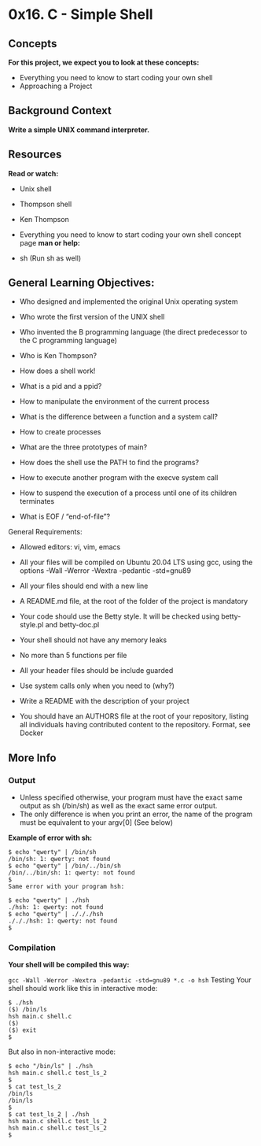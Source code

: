 # 0x16. C - Simple Shell

## Concepts
**For this project, we expect you to look at these concepts:**

- Everything you need to know to start coding your own shell
- Approaching a Project

## Background Context
**Write a simple UNIX command interpreter.**

## Resources
**Read or watch:**

- Unix shell
- Thompson shell
- Ken Thompson
- Everything you need to know to start coding your own shell concept page
**man or help:**

- sh (Run sh as well)

## General Learning Objectives: 

- Who designed and implemented the original Unix operating system

- Who wrote the first version of the UNIX shell

- Who invented the B programming language (the direct predecessor to the C programming language)

- Who is Ken Thompson?

- How does a shell work!

- What is a pid and a ppid?

- How to manipulate the environment of the current process

- What is the difference between a function and a system call?

- How to create processes

- What are the three prototypes of main?

- How does the shell use the PATH to find the programs?

- How to execute another program with the execve system call

- How to suspend the execution of a process until one of its children terminates

- What is EOF / “end-of-file”?


General Requirements:

- Allowed editors: vi, vim, emacs

- All your files will be compiled on Ubuntu 20.04 LTS using gcc, using the options -Wall -Werror -Wextra -pedantic -std=gnu89

- All your files should end with a new line

- A README.md file, at the root of the folder of the project is mandatory

- Your code should use the Betty style. It will be checked using betty-style.pl and betty-doc.pl

- Your shell should not have any memory leaks

- No more than 5 functions per file

- All your header files should be include guarded

- Use system calls only when you need to (why?)

- Write a README with the description of your project

- You should have an AUTHORS file at the root of your repository, listing all individuals having contributed content to the repository. Format, see Docker

## More Info
### Output

- Unless specified otherwise, your program must have the exact same output as sh (/bin/sh) as well as the exact same error output.
- The only difference is when you print an error, the name of the program must be equivalent to your argv[0] (See below)

**Example of error with sh:**
```
$ echo "qwerty" | /bin/sh
/bin/sh: 1: qwerty: not found
$ echo "qwerty" | /bin/../bin/sh
/bin/../bin/sh: 1: qwerty: not found
$
Same error with your program hsh:

$ echo "qwerty" | ./hsh
./hsh: 1: qwerty: not found
$ echo "qwerty" | ./././hsh
./././hsh: 1: qwerty: not found
$
```

### Compilation
**Your shell will be compiled this way:**

`gcc -Wall -Werror -Wextra -pedantic -std=gnu89 *.c -o hsh`
Testing
Your shell should work like this in interactive mode:
```
$ ./hsh
($) /bin/ls
hsh main.c shell.c
($)
($) exit
$
```
But also in non-interactive mode:
```
$ echo "/bin/ls" | ./hsh
hsh main.c shell.c test_ls_2
$
$ cat test_ls_2
/bin/ls
/bin/ls
$
$ cat test_ls_2 | ./hsh
hsh main.c shell.c test_ls_2
hsh main.c shell.c test_ls_2
$
```
